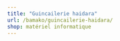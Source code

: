 ```yaml
---
title: "Guincailerie haidara"
url: /bamako/guincailerie-haidara/
shop: matériel informatique
---
```

